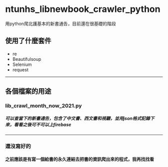 # ntunhs_libnewbook_crawler_python  
 用python爬北護基本的新書通告，目前還在很基礎的階段  
## 使用了什麼套件  
#### 
* re  
* Beautifulsoup  
* Selenium  
* request  
---  
## 各個檔案的用途  
### lib_crawl_month_now_2021.py  
##### 可以查當下的新書通告，包含了中文書、西文書和視聽，並用json格式記錄下來，看看之後可不可以上firebase  
---  
### 還沒寫好的  
#### 之前應該是有寫一個給書的永久連結去把書的資訊爬出來的程式，我再找找看  
